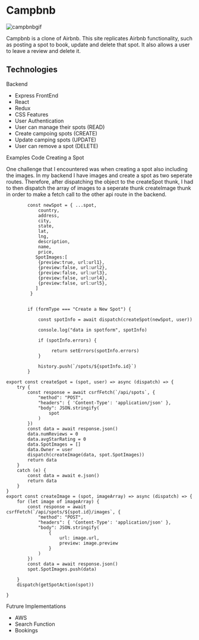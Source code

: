 # Campbnb
![campbnbgif](https://github.com/vxg026/API-project/assets/123227925/65d0edcc-d366-45ac-8f29-3479444b49d5)


Campbnb is a clone of Airbnb. This site replicates Airbnb functionality, such as posting a spot to book, update and delete that spot. It also allows a user to leave a review and delete it.


## Technologies
Backend
 * Express
FrontEnd
 * React
 * Redux
 * CSS
Features
 * User Authentication
 * User can manage their spots (READ)
 * Create campoing spots (CREATE)
 * Update camping spots (UPDATE)
 * User can remove a spot (DELETE)

Examples Code
Creating a Spot


One challenge that I encountered was when creating a spot also including the images. In my backend I have images and create a spot as two seperate routes. Therefore, after dispatching the object to the createSpot thunk, I had to then dispatch the array of images to a seperate thunk createImage thunk in order to make a fetch call to the other api route in the backend.
```
        const newSpot = { ...spot,
            country,
            address,
            city,
            state,
            lat,
            lng,
            description,
            name,
            price,
           SpotImages:[
            {preview:true, url:url1},
            {preview:false, url:url2},
            {preview:false, url:url3},
            {preview:false, url:url4},
            {preview:false, url:url5},
           ]
         }


        if (formType === "Create a New Spot") {

            const spotInfo = await dispatch(createSpot(newSpot, user))

            console.log("data in spotform", spotInfo)

            if (spotInfo.errors) {

                 return setErrors(spotInfo.errors)
            }

            history.push(`/spots/${spotInfo.id}`)
        }
```
```
export const createSpot = (spot, user) => async (dispatch) => {
    try {
        const response = await csrfFetch(`/api/spots`, {
            "method": "POST",
            "headers": { 'Content-Type': 'application/json' },
            "body": JSON.stringify(
                spot
            )
        })
        const data = await response.json()
        data.numReviews = 0
        data.avgStarRating = 0
        data.SpotImages = []
        data.Owner = user
        dispatch(createImage(data, spot.SpotImages))
        return data
    }
    catch (e) {
        const data = await e.json()
        return data
    }
}
export const createImage = (spot, imageArray) => async (dispatch) => {
    for (let image of imageArray) {
        const response = await csrfFetch(`/api/spots/${spot.id}/images`, {
            "method": "POST",
            "headers": { 'Content-Type': 'application/json' },
            "body": JSON.stringify(
                {
                    url: image.url,
                    preview: image.preview
                }
            )
        })
        const data = await response.json()
        spot.SpotImages.push(data)

    }
    dispatch(getSpotAction(spot))

}
```

Futrure Implementations
 * AWS
 * Search Function
 * Bookings
